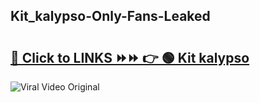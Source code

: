 
 ## Kit_kalypso-Only-Fans-Leaked

# <h2><a href="https://clipsfans.com/Kit_kalypso&ref=git">🔗 Click to LINKS ⏩⏩ 👉 🟢 Kit kalypso </a></h2>

<a href="https://clipsfans.com/Kit_kalypso&ref=git" rel="nofollow" data-target="animated-image.originalLink"><img src="https://i.ibb.co.com/xMMVF88/686577567.gif" alt="Viral Video Original" style="max-width: 100%; display: inline-block;" data-target="animated-image.originalImage"></a>
